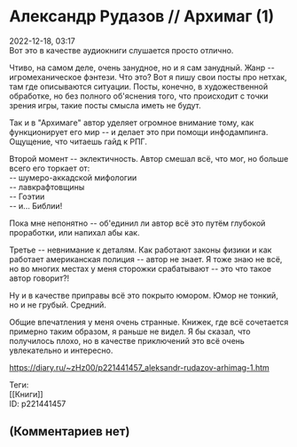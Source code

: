 Александр Рудазов // Архимаг (1)
================================

  
2022-12-18, 03:17  
 Вот это в качестве аудиокниги слушается просто отлично.   
   
 Чтиво, на самом деле, очень занудное, но и я сам занудный. Жанр -- игромеханическое фэнтези. Что это? Вот я пишу свои посты про нетхак, там где описываются ситуации. Посты, конечно, в художественной обработке, но без полного об'яснения того, что происходит с точки зрения игры, такие посты смысла иметь не будут.   
   
 Так и в "Архимаге" автор уделяет огромное внимание тому, как функционирует его мир -- и делает это при помощи инфодампинга. Ощущение, что читаешь гайд к РПГ.   
   
 Второй момент -- эклектичность. Автор смешал всё, что мог, но больше всего его торкает от:   
 -- шумеро-аккадской мифологии   
 -- лавкрафтовщины   
 -- Гоэтии   
 -- и... Библии!   
   
 Пока мне непонятно -- об'единил ли автор всё это путём глубокой проработки, или напихал абы как.   
   
 Третье -- невнимание к деталям. Как работают законы физики и как работает американская полиция -- автор не знает. Я тоже знаю не всё, но во многих местах у меня сторожки срабатывают -- это что такое автор говорит?!   
   
 Ну и в качестве приправы всё это покрыто юмором. Юмор не тонкий, но и не грубый. Средний.   
   
 Общие впечатления у меня очень странные. Книжек, где всё сочетается примерно таким образом, я раньше не видел. Я бы сказал, что получилось плохо, но в качестве приключений это всё очень увлекательно и интересно.   
  
<https://diary.ru/~zHz00/p221441457_aleksandr-rudazov-arhimag-1.htm>  
  
Теги:  
[[Книги]]  
ID: p221441457  


(Комментариев нет)
------------------